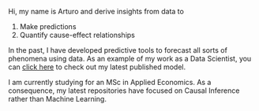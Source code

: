 Hi, my name is Arturo and derive insights from data to
1. Make predictions
2. Quantify cause-effect relationships

In the past, I have developed predictive tools to forecast all sorts of phenomena using data. As an example of my work as a Data Scientist, you can [click here](https://developer.circulodecredito.com.mx/productos/fintech-score) to check out my latest published model.

I am currently studying for an MSc in Applied Economics. As a consequence, my latest repositories have focused on Causal Inference rather than Machine Learning.
